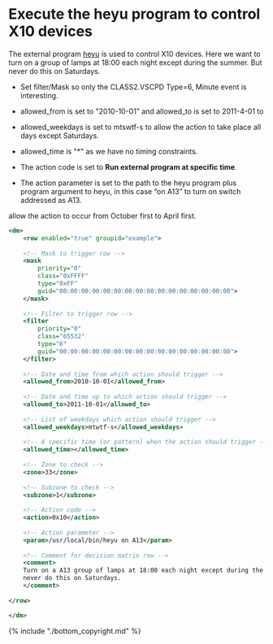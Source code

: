 # Execute the heyu program to control X10 devices

The external program [heyu](http://heyu.tanj.com/) is used to control X10 devices. Here we want to turn on a group of lamps at 18:00 each night except during the summer. But never do this on Saturdays.


*  Set filter/Mask so only the CLASS2.VSCPD Type=6, Minute event is interesting. 

*  allowed_from is set to "2010-10-01"  and allowed_to is set to 2011-4-01 to 

*  allowed_weekdays is set to mtswtf-s to allow the action to take place all days except Saturdays. 

*  allowed_time is "*" as we have no timing constraints.

*  The action code is set to __Run external program at specific time__. 

*  The action parameter is set to the path to the heyu program plus program argument to heyu, in this case “on A13” to turn on switch addressed as A13. 
    
allow the action to occur from October first to April first. 


```xml
<dm>
    <row enabled="true" groupid="example">
 
    <!-- Mask to trigger row -->     
    <mask 
        priority="0" 
        class="0xFFFF" 
        type="0xFF" 
        guid="00:00:00:00:00:00:00:00:00:00:00:00:00:00:00:00">
    </mask>
 
    <!-- Filter to trigger row -->
    <filter
        priority="0" 
        class="65532" 
        type="6" 
        guid="00:00:00:00:00:00:00:00:00:00:00:00:00:00:00:00">
    </filter>
 
    <!-- Date and time from which action should trigger -->    
    <allowed_from>2010-10-01</allowed_from>
 
    <!-- Date and time up to which action should trigger -->     
    <allowed_to>2011-10-01</allowed_to>
 
    <!-- List of weekdays which action should trigger --> 
    <allowed_weekdays>mtwtf-s</allowed_weekdays>    
 
    <!-- A specific time (or pattern) when the action should trigger -->
    <allowed_time></allowed_time>
    
    <!-- Zone to check -->
    <zone>33</zone>
 
    <!-- Subzone to check -->
    <subzone>1</subzone>
 
    <!-- Action code -->
    <action>0x10</action>
 
    <!-- Action parameter -->
    <param>/usr/local/bin/heyu on A13</param>
 
    <!-- Comment for decision matrix row -->
    <comment>
    Turn on a A13 group of lamps at 18:00 each night except during the summer. But 
    never do this on Saturdays.
    </comment>
 
</row>

</dm>

```


{% include "./bottom_copyright.md" %}
